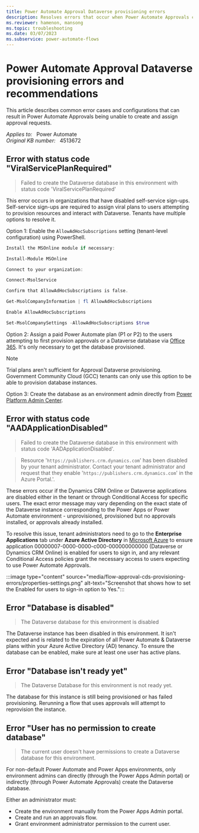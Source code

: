 ```yaml
---
title: Power Automate Approval Dataverse provisioning errors
description: Resolves errors that occur when Power Automate Approvals can't create and assign approval requests.
ms.reviewer: hamenon, mansong
ms.topic: troubleshooting
ms.date: 03/07/2023
ms.subservice: power-automate-flows
---
```

# Power Automate Approval Dataverse provisioning errors and recommendations

This article describes common error cases and configurations that can result in Power Automate Approvals being unable to create and assign approval requests.

_Applies to:_ &nbsp; Power Automate  
_Original KB number:_ &nbsp; 4513672

## Error with status code "ViralServicePlanRequired"

> Failed to create the Dataverse database in this environment with status code 'ViralServicePlanRequired'

This error occurs in organizations that have disabled self-service sign-ups. Self-service sign-ups are required to assign viral plans to users attempting to provision resources and interact with Dataverse. Tenants have multiple options to resolve it.

Option 1: Enable the `AllowAdHocSubscriptions` setting (tenant-level configuration) using PowerShell.

```powershell
Install the MSOnline module if necessary: 

Install-Module MSOnline 

Connect to your organization: 

Connect-MsolService 

Confirm that AllowAdHocSubscriptions is false. 

Get-MsolCompanyInformation | fl AllowAdHocSubscriptions 

Enable AllowAdHocSubscriptions 

Set-MsolCompanySettings -AllowAdHocSubscriptions $true 
```

Option 2: Assign a paid Power Automate plan (P1 or P2) to the users attempting to first provision approvals or a Dataverse database via [Office 365](https://portal.office.com/). It's only necessary to get the database provisioned.

> [!NOTE]
> Trial plans aren't sufficient for Approval Dataverse provisioning. Government Community Cloud (GCC) tenants can only use this option to be able to provision database instances.

Option 3: Create the database as an environment admin directly from [Power Platform Admin Center](https://admin.powerplatform.microsoft.com).

## Error with status code "AADApplicationDisabled"

> Failed to create the Dataverse database in this environment with status code 'AADApplicationDisabled'.

> Resource '`https://publishers.crm.dynamics.com`' has been disabled by your tenant administrator. Contact your tenant administrator and request that they enable '`https://publishers.crm.dynamics.com`' in the Azure Portal.'.

These errors occur if the Dynamics CRM Online or Dataverse applications are disabled either in the tenant or through Conditional Access for specific users. The exact error message may vary depending on the exact state of the Dataverse instance corresponding to the Power Apps or Power Automate environment - unprovisioned, provisioned but no approvals installed, or approvals already installed.

To resolve this issue, tenant administrators need to go to the **Enterprise Applications** tab under **Azure Active Directory** in [Microsoft Azure](https://ms.portal.azure.com) to ensure application 00000007-0000-0000-c000-000000000000 (Dataverse or Dynamics CRM Online) is enabled for users to sign in, and any relevant Conditional Access policies grant the necessary access to users expecting to use Power Automate Approvals.

:::image type="content" source="media/flow-approval-cds-provisioning-errors/properties-settings.png" alt-text="Screenshot that shows how to set the Enabled for users to sign-in option to Yes.":::

## Error "Database is disabled"

> The Dataverse database for this environment is disabled

The Dataverse instance has been disabled in this environment. It isn't expected and is related to the expiration of all Power Automate & Dataverse plans within your Azure Active Directory (AD) tenancy. To ensure the database can be enabled, make sure at least one user has active plans.

## Error "Database isn't ready yet"

> The Dataverse Database for this environment is not ready yet.

The database for this instance is still being provisioned or has failed provisioning. Rerunning a flow that uses approvals will attempt to reprovision the instance.

## Error "User has no permission to create database"

> The current user doesn't have permissions to create a Dataverse database for this environment.

For non-default Power Automate and Power Apps environments, only environment admins can directly (through the Power Apps Admin portal) or indirectly (through Power Automate Approvals) create the Dataverse database.

Either an administrator must:

- Create the environment manually from the Power Apps Admin portal.
- Create and run an approvals flow.
- Grant environment administrator permission to the current user.
